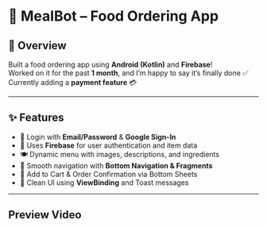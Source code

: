 # 🍔 MealBot – Food Ordering App

## 📱 Overview

Built a food ordering app using **Android (Kotlin)** and **Firebase**!  
Worked on it for the past **1 month**, and I’m happy to say it’s finally done ✅  
Currently adding a **payment feature** 💳

---

## ✨ Features

- 🔐 Login with **Email/Password** & **Google Sign-In**  
- 🧾 Uses **Firebase** for user authentication and item data  
- 🍽️ Dynamic menu with images, descriptions, and ingredients  
- 🧭 Smooth navigation with **Bottom Navigation & Fragments**  
- 🛒 Add to Cart & Order Confirmation via Bottom Sheets  
- 📱 Clean UI using **ViewBinding** and Toast messages  

---

## Preview Video

<!-- Add your preview video here -->
